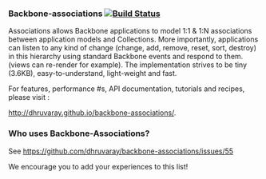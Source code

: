 ### Backbone-associations [![Build Status](https://travis-ci.org/dhruvaray/backbone-associations.png?branch=master)](https://travis-ci.org/dhruvaray/backbone-associations)

Associations allows Backbone applications to model 1:1 & 1:N associations between application models and Collections. More importantly, applications can listen to any kind of change (change, add, remove, reset, sort, destroy) in this hierarchy using standard Backbone events and respond to them. (views can re-render for example). The implementation strives to be tiny (3.6KB), easy-to-understand, light-weight and fast.

For features, performance #s, API documentation, tutorials and recipes, please visit :

http://dhruvaray.github.io/backbone-associations/.


### Who uses Backbone-Associations? 

See https://github.com/dhruvaray/backbone-associations/issues/55

We encourage you to add your experiences to this list!
